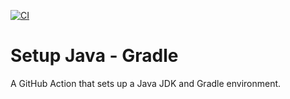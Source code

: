 [![CI](https://github.com/yumemi-inc/setup-java/actions/workflows/ci.yml/badge.svg)](https://github.com/yumemi-inc/setup-java/actions/workflows/ci.yml)

# Setup Java - Gradle

A GitHub Action that sets up a Java JDK and Gradle environment.
